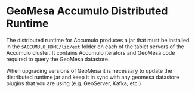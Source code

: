 # GeoMesa Accumulo Distributed Runtime

The distributed runtime for Accumulo produces a jar that must be installed in the `$ACCUMULO_HOME/lib/ext` folder
on each of the tablet servers of the Accumulo cluster. It contains Accumulo iterators and GeoMesa code required to 
query the GeoMesa datastore.

When upgrading versions of GeoMesa it is necessary to update the distributed runtime jar and keep it in sync with any
geomesa datastore plugins that you are using (e.g. GeoServer, Kafka, etc.)